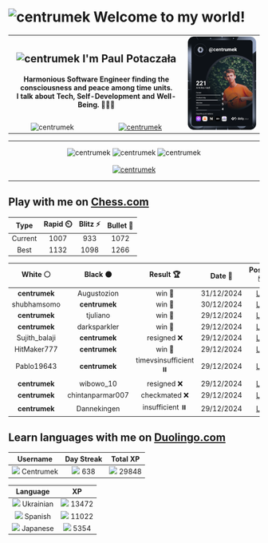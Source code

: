 <h1>
  <img
    src="https://emojis.slackmojis.com/emojis/images/1531849430/4246/blob-sunglasses.gif"
    width="30"
    alt="centrumek"
  />
  Welcome to my world!
</h1>

<table>
  <tbody>
    <tr>
      <td align="center" width="70%" colspan="2">
        <h2>
          <img
            src="https://raw.githubusercontent.com/MartinHeinz/MartinHeinz/master/wave.gif"
            width="30px"
            alt="centrumek"
          />
          I'm Paul Potaczała
        </h2>
        <h4>
          Harmonious Software Engineer finding the consciousness and peace among time units.
          <br/>
          I talk about Tech, Self-Development and Well-Being. 🌿🧘🚀
        </h4>
      </td>
      <td width="30%" rowspan="2">
        <a href="https://app.daily.dev/centrumek">
          <img
            src="./devcard.svg"
            alt="centrumek"
          />
        </a>
      </td>
    </tr>
    <tr align="center">
      <td>
        <img
          src="https://komarev.com/ghpvc/?username=centrumek&label=visitors&color=0e75b6&style=flat"
          alt="centrumek"
        >
      </td>
      <td>
        <a href="https://stackoverflow.com/users/14496012/centrumek">
          <img
            src="https://stackoverflow.com/users/flair/14496012.png?theme=dark"
            alt="centrumek"
          >
        </a>
      </td>
    </tr>
  </tbody>
</table>

---
<div align="center">
  <img 
    src="https://github-readme-stats.vercel.app/api?username=centrumek&show_icons=true&count_private=true&theme=dark&hide_border=true&hide=issues,contribs&bg_color=00000000"
    alt="centrumek"
  />
  <img
    src="https://github-readme-stats.vercel.app/api/top-langs/?username=centrumek&layout=compact&hide_border=true&theme=dark&bg_color=00000000&langs_count=6&exclude_repo=air-statistic-app"
    alt="centrumek"
  />
  <img 
    src="https://github-readme-streak-stats.herokuapp.com?user=centrumek&theme=dark&hide_border=true&background=FFFFFF00"
    alt="centrumek"
  />
  <br/>
  <br/>
  <a href="https://www.buymeacoffee.com/centrumek">
    <img
      src="https://cdn.buymeacoffee.com/buttons/v2/default-orange.png"
      height="50"
      width="210"
      alt="centrumek"
    />
  </a>
</div>

---

## Play with me on [Chess.com](https://www.chess.com/member/centrumek)

<div align="center">
<!--START_SECTION:chessStats-->
<!-- Automatically generated with https://github.com/Balastrong/chess-stats-action -->

| Type | Rapid ⏲️ | Blitz ⚡ | Bullet 🔫 |
|:---:|:---:|:---:|:---:|
| Current | 1007 | 933 | 1072 |
| Best | 1132 | 1098 | 1266 |

| White ⚪ | Black ⚫ | Result 🏆 | Date 📅 | Position 🗺️ | Type 🕕 |
|:---:|:---:|:---:|:---:|:---:|:---:|
| **centrumek** | Augustozion | win 🥇 | 31/12/2024 | <a href="http://www.ee.unb.ca/cgi-bin/tervo/fen.pl?select=r1bqk1nr/ppp2ppp/2n5/2b1p3/P1PpP3/3P1P2/3B2PP/RN1QKBNR b KQkq e3">Link</a> | Blitz |
| shubhamsomo | **centrumek** | win 🥇 | 30/12/2024 | <a href="http://www.ee.unb.ca/cgi-bin/tervo/fen.pl?select=8/2p3pk/1p2b3/8/1p1P3p/5Br1/P4K2/8 w - -">Link</a> | Blitz |
| **centrumek** | tjuliano | win 🥇 | 29/12/2024 | <a href="http://www.ee.unb.ca/cgi-bin/tervo/fen.pl?select=k6r/R4nb1/3p1p2/3P2p1/P2Bb1P1/1Q2P3/5P1N/4K1R1 b - -">Link</a> | Blitz |
| **centrumek** | darksparkler | win 🥇 | 29/12/2024 | <a href="http://www.ee.unb.ca/cgi-bin/tervo/fen.pl?select=8/3b2k1/6P1/1p1K4/p1pPp3/2P1P3/8/6R1 b - -">Link</a> | Blitz |
| Sujith_balaji | **centrumek** | resigned ❌ | 29/12/2024 | <a href="http://www.ee.unb.ca/cgi-bin/tervo/fen.pl?select=4k3/3n3p/8/R7/8/1P3K2/P4P1P/B7 b - -">Link</a> | Blitz |
| HitMaker777 | **centrumek** | win 🥇 | 29/12/2024 | <a href="http://www.ee.unb.ca/cgi-bin/tervo/fen.pl?select=2kr1b1r/p1p2qp1/1p1p1n1p/8/3p4/2NPB2P/PPP2PP1/R2QR1K1 w - -">Link</a> | Blitz |
| Pablo19643 | **centrumek** | timevsinsufficient ⏸️ | 29/12/2024 | <a href="http://www.ee.unb.ca/cgi-bin/tervo/fen.pl?select=8/8/4k3/K7/P1P2P2/1P6/8/8 w - -">Link</a> | Blitz |
| **centrumek** | wibowo_10 | resigned ❌ | 29/12/2024 | <a href="http://www.ee.unb.ca/cgi-bin/tervo/fen.pl?select=8/5p2/4p1p1/pp2k1P1/7r/2K5/8/8 w - -">Link</a> | Blitz |
| **centrumek** | chintanparmar007 | checkmated ❌ | 29/12/2024 | <a href="http://www.ee.unb.ca/cgi-bin/tervo/fen.pl?select=5rk1/ppp2pp1/4p2b/4N3/4P3/2P5/PP2R3/1R2K1q1 w - -">Link</a> | Blitz |
| **centrumek** | Dannekingen | insufficient ⏸️ | 29/12/2024 | <a href="http://www.ee.unb.ca/cgi-bin/tervo/fen.pl?select=8/2K5/8/7k/8/8/8/8 b - -">Link</a> | Blitz |

<!--END_SECTION:chessStats-->
</div>

## Learn languages with me on [Duolingo.com](https://www.duolingo.com/profile/Centrumek)

<div align="center">
<!--START_SECTION:duolingoStats-->
<!-- Automatically generated with https://github.com/centrumek/duolingo-readme-stats-->

| Username | Day Streak | Total XP |
|:---:|:---:|:---:|
| <img src="https://raw.githubusercontent.com/centrumek/duolingo-readme-stats/main/assets/duolingo.png" height="12"> Centrumek | <img src="https://raw.githubusercontent.com/centrumek/duolingo-readme-stats/main/assets/streakinactive.svg" height="12"> 638 | <img src="https://raw.githubusercontent.com/centrumek/duolingo-readme-stats/main/assets/xp.svg" height="12"> 29848 | <img src="https://raw.githubusercontent.com/centrumek/duolingo-readme-stats/main/assets/xp.svg" height="12"> 0 |

| Language | XP |
|:---:|:---:|
| <img src="https://raw.githubusercontent.com/centrumek/duolingo-readme-stats/main/assets/langs/ukrainian.svg" height="12"> Ukrainian | <img src="https://raw.githubusercontent.com/centrumek/duolingo-readme-stats/main/assets/xp.svg" height="12"> 13472 |
| <img src="https://raw.githubusercontent.com/centrumek/duolingo-readme-stats/main/assets/langs/spanish.svg" height="12"> Spanish | <img src="https://raw.githubusercontent.com/centrumek/duolingo-readme-stats/main/assets/xp.svg" height="12"> 11022 |
| <img src="https://raw.githubusercontent.com/centrumek/duolingo-readme-stats/main/assets/langs/japanese.svg" height="12"> Japanese | <img src="https://raw.githubusercontent.com/centrumek/duolingo-readme-stats/main/assets/xp.svg" height="12"> 5354 |

<!--END_SECTION:duolingoStats-->
</div>
<!--
**centrumek/centrumek** is a ✨ _special_ ✨ repository because its `README.md` (this file) appears on your GitHub profile.

Here are some ideas to get you started:

- 🔭 I’m currently working on ...
- 🌱 I’m currently learning ...
- 👯 I’m looking to collaborate on ...
- 🤔 I’m looking for help with ...
- 💬 Ask me about ...
- 📫 How to reach me: ...
- 😄 Pronouns: ...
- ⚡ Fun fact: ...
-->
